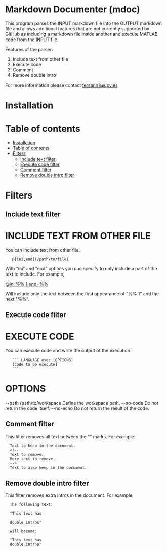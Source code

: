 Markdown Documenter (mdoc)
==========================

  This program parses the INPUT markdown file into the OUTPUT markdown file
  and allows additional features that are not currently supported by GitHub
  as including a markdown file inside another and execute MATLAB code from
  the INPUT file.

  Features of the parser:
  1. Include text from other file
  2. Execute code
  3. Comment
  4. Remove double intro

For more information please contact fersann1@upv.es

# Installation


# Table of contents

* [Installation](#installation)
* [Table of contents](#table-of-contents)
* [Filters](#filters)
	* [Include text filter](#include-text-filter)
	* [Execute code filter](#execute-code-filter)
	* [Comment filter](#comment-filter)
	* [Remove double intro filter](#remove-double-intro-filter)


# Filters

## Include text filter

  # INCLUDE TEXT FROM OTHER FILE

  You can include text from other file.

       @[ini,end](/path/to/file)

  With "ini" and "end" options you can specify to only include a part of the
  text to include. For example,

  @[ini:%% 1,end=%%](./myMatlab.m)

  Will include only the text between the first appearance of "%% 1" and the
  next "%%".

## Execute code filter

  # EXECUTE CODE

  You can execute code and write the output of the execution.

       ``` LANGUAGE exec [OPTIONS]
       [Code to be execute]
       ```

  # OPTIONS

  --path /path/to/workspace    Define the workspace path.
  --no-code    Do not return the code itself.
  --no-echo    Do not return the result of the code.


## Comment filter

  This filter removes all text between the "<!--" and "-->" marks. For
  example:

      Text to keep in the document.
      <!--
      Text to remove.
      More text to remove.
      -->
      Text to also keep in the document.

## Remove double intro filter

  This filter removes extra intros in the document. For example:

      The following text:

      "This text has

      double intros"

      will become:

      "This text has
      double intros"
